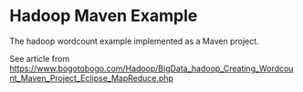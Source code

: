 # Hadoop Maven Example 

The hadoop wordcount example implemented as a Maven project. 

See article from https://www.bogotobogo.com/Hadoop/BigData_hadoop_Creating_Wordcount_Maven_Project_Eclipse_MapReduce.php
